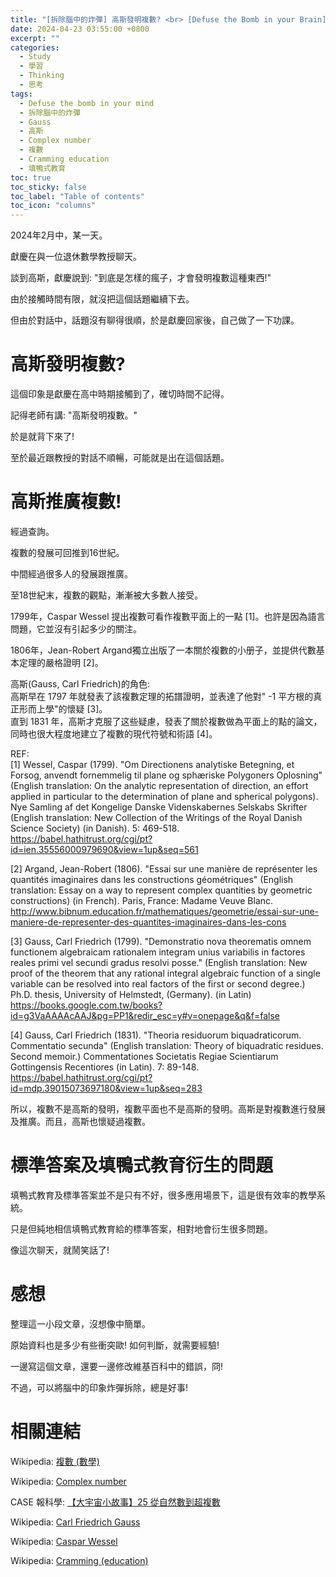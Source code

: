 ```yaml
---
title: "[拆除腦中的炸彈] 高斯發明複數? <br> [Defuse the Bomb in your Brain] Did Gauss Invent Complex numbers?"
date: 2024-04-23 03:55:00 +0800
excerpt: ""
categories: 
  - Study
  - 學習
  - Thinking
  - 思考
tags:
  - Defuse the bomb in your mind
  - 拆除腦中的炸彈
  - Gauss
  - 高斯
  - Complex number
  - 複數
  - Cramming education
  - 填鴨式教育
toc: true
toc_sticky: false
toc_label: "Table of contents"
toc_icon: "columns"
---
```


2024年2月中，某一天。

獻慶在與一位退休數學教授聊天。

談到高斯，獻慶說到: "到底是怎樣的瘋子，才會發明複數這種東西!"

由於接觸時間有限，就沒把這個話題繼續下去。

但由於對話中，話題沒有聊得很順，於是獻慶回家後，自己做了一下功課。

# 高斯發明複數?

這個印象是獻慶在高中時期接觸到了，確切時間不記得。

記得老師有講: "高斯發明複數。"

於是就背下來了!

至於最近跟教授的對話不順暢，可能就是出在這個話題。

# 高斯推廣複數!

經過查詢。

複數的發展可回推到16世紀。

中間經過很多人的發展跟推廣。

至18世紀末，複數的觀點，漸漸被大多數人接受。

1799年，Caspar Wessel 提出複數可看作複數平面上的一點 \[1\]。也許是因為語言問題，它並沒有引起多少的關注。

1806年，Jean-Robert Argand獨立出版了一本關於複數的小册子，並提供代數基本定理的嚴格證明 \[2\]。 

高斯(Gauss, Carl Friedrich)的角色:  
高斯早在 1797 年就發表了該複數定理的拓譜證明，並表達了他對" -1 平方根的真正形而上學"的懷疑 \[3\]。   
直到 1831 年，高斯才克服了这些疑慮，發表了關於複數做為平面上的點的論文，同時也很大程度地建立了複數的現代符號和術語 \[4\]。

REF:  
\[1\] Wessel, Caspar (1799). "Om Directionens analytiske Betegning, et Forsog, anvendt fornemmelig til plane og sphæriske Polygoners Oplosning" (English translation: On the analytic representation of direction, an effort applied in particular to the determination of plane and spherical polygons). Nye Samling af det Kongelige Danske Videnskabernes Selskabs Skrifter (English translation: New Collection of the Writings of the Royal Danish Science Society) (in Danish). 5: 469-518.  
<https://babel.hathitrust.org/cgi/pt?id=ien.35556000979690&view=1up&seq=561>

\[2\] Argand, Jean-Robert (1806). "Essai sur une manière de représenter les quantités imaginaires dans les constructions géométriques" (English translation: Essay on a way to represent complex quantities by geometric constructions) (in French). Paris, France: Madame Veuve Blanc.  
<http://www.bibnum.education.fr/mathematiques/geometrie/essai-sur-une-maniere-de-representer-des-quantites-imaginaires-dans-les-cons>

\[3\] Gauss, Carl Friedrich (1799). "Demonstratio nova theorematis omnem functionem algebraicam rationalem integram unius variabilis in factores reales primi vel secundi gradus resolvi posse." (English translation: New proof of the theorem that any rational integral algebraic function of a single variable can be resolved into real factors of the first or second degree.) Ph.D. thesis, University of Helmstedt, (Germany). (in Latin)  
<https://books.google.com.tw/books?id=g3VaAAAAcAAJ&pg=PP1&redir_esc=y#v=onepage&q&f=false>

\[4\] Gauss, Carl Friedrich (1831). "Theoria residuorum biquadraticorum. Commentatio secunda" (English translation: Theory of biquadratic residues. Second memoir.) Commentationes Societatis Regiae Scientiarum Gottingensis Recentiores (in Latin). 7: 89-148.  
<https://babel.hathitrust.org/cgi/pt?id=mdp.39015073697180&view=1up&seq=283>

所以，複數不是高斯的發明，複數平面也不是高斯的發明。高斯是對複數進行發展及推廣。而且，高斯也懷疑過複數。

# 標準答案及填鴨式教育衍生的問題

填鴨式教育及標準答案並不是只有不好，很多應用場景下，這是很有效率的教學系統。

只是但純地相信填鴨式教育給的標準答案，相對地會衍生很多問題。

像這次聊天，就鬧笑話了!

# 感想

整理這一小段文章，沒想像中簡單。

原始資料也是多少有些衝突歐! 如何判斷，就需要經驗!

一邊寫這個文章，還要一邊修改維基百科中的錯誤，冏!

不過，可以將腦中的印象炸彈拆除，總是好事!

# 相關連結

Wikipedia: [複數 (數學)](https://zh.wikipedia.org/zh-tw/%E5%A4%8D%E6%95%B0_(%E6%95%B0%E5%AD%A6))

Wikipedia: [Complex number](https://en.wikipedia.org/wiki/Complex_number)  

CASE 報科學: [【大宇宙小故事】25 從自然數到超複數](https://case.ntu.edu.tw/blog/?p=28301)

Wikipedia: [Carl Friedrich Gauss](https://en.wikipedia.org/wiki/Carl_Friedrich_Gauss)

Wikipedia: [Caspar Wessel](https://en.wikipedia.org/wiki/Caspar_Wessel)

Wikipedia: [Cramming (education)](https://en.wikipedia.org/wiki/Cramming_(education))
